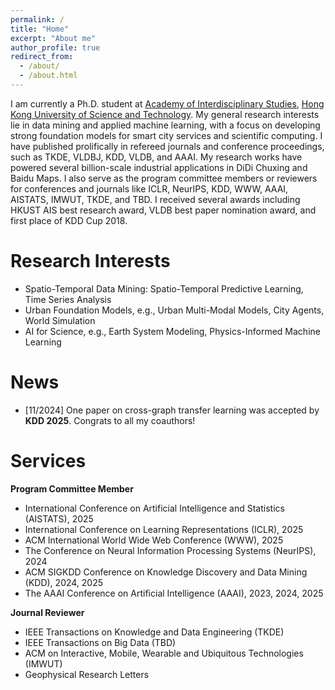 ```yaml
---
permalink: /
title: "Home"
excerpt: "About me"
author_profile: true
redirect_from:
  - /about/
  - /about.html
---
```


I am currently a Ph.D. student at [Academy of Interdisciplinary Studies](https://ais.hkust.edu.hk/), [Hong Kong University of Science and Technology](https://hkust.edu.hk/). My general research interests lie in data mining and applied machine learning, with a focus on developing strong foundation models for smart city services and scientific computing. I have published prolifically in refereed journals and conference proceedings, such as TKDE, VLDBJ, KDD, VLDB, and AAAI. My research works have powered several billion-scale industrial applications in DiDi Chuxing and Baidu Maps. I also serve as the program committee members or reviewers for conferences and journals like ICLR, NeurIPS, KDD, WWW, AAAI, AISTATS, IMWUT, TKDE, and TBD. I received several awards including HKUST AIS best research award, VLDB best paper nomination award, and first place of KDD Cup 2018.

# Research Interests
* Spatio-Temporal Data Mining: Spatio-Temporal Predictive Learning, Time Series Analysis
* Urban Foundation Models, e.g., Urban Multi-Modal Models, City Agents, World Simulation
* AI for Science, e.g., Earth System Modeling, Physics-Informed Machine Learning

# News

- \[11/2024\] One paper on cross-graph transfer learning was accepted by **KDD 2025**. Congrats to all my coauthors!

# Services
**Program Committee Member**
* International Conference on Artificial Intelligence and Statistics (AISTATS), 2025
* International Conference on Learning Representations (ICLR), 2025
* ACM International World Wide Web Conference (WWW), 2025
* The Conference on Neural Information Processing Systems (NeurIPS), 2024
* ACM SIGKDD Conference on Knowledge Discovery and Data Mining (KDD), 2024, 2025
* The AAAI Conference on Artificial Intelligence (AAAI), 2023, 2024, 2025

**Journal Reviewer**
* IEEE Transactions on Knowledge and Data Engineering (TKDE)
* IEEE Transactions on Big Data (TBD)
* ACM on Interactive, Mobile, Wearable and Ubiquitous Technologies (IMWUT)
* Geophysical Research Letters
